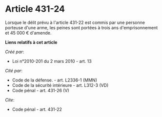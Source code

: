 # Article 431-24

Lorsque le délit prévu à l'article 431-22 est commis par une personne porteuse d'une arme, les peines sont portées à trois
ans d'emprisonnement et 45 000 € d'amende.

**Liens relatifs à cet article**

_Créé par_:

  - Loi n°2010-201 du 2 mars 2010 - art. 13

_Cité par_:

  - Code de la défense. - art. L2336-1 (MMN)
  - Code de la sécurité intérieure - art. L312-3 (VD)
  - Code pénal - art. 431-26 (V)

_Cite_:

  - Code pénal - art. 431-22
